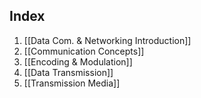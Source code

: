 ## Index
1.  [[Data Com. & Networking Introduction]] 
2.  [[Communication Concepts]]
3. [[Encoding & Modulation]]
4. [[Data Transmission]]
5. [[Transmission Media]]

